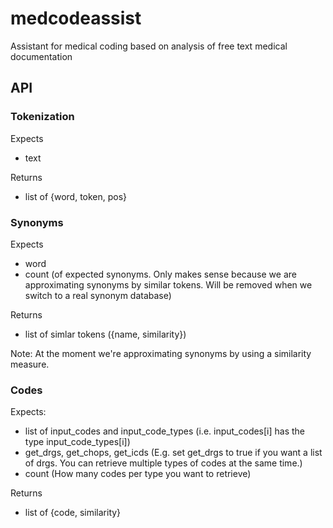 # medcodeassist
Assistant for medical coding based on analysis of free text medical documentation

## API

### Tokenization

Expects
- text

Returns
- list of {word, token, pos}

### Synonyms
Expects
- word
- count (of expected synonyms. Only makes sense because we are approximating synonyms by similar tokens. Will be removed when we switch to a real synonym database)

Returns
- list of simlar tokens ({name, similarity})

Note: At the moment we're approximating synonyms by using a similarity measure.

### Codes
Expects:
- list of input_codes and input_code_types (i.e. input_codes[i] has the type input_code_types[i]) 
- get_drgs, get_chops, get_icds (E.g. set get_drgs to true if you want a list of drgs. You can retrieve multiple types of codes at the same time.)
- count (How many codes per type you want to retrieve)

Returns
- list of {code, similarity}

